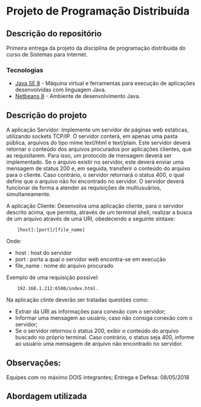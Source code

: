 


# Projeto de Programação Distribuída
## Descrição do repositório
Primeira entrega da projeto da disciplina de programação distribuída do curso de Sistemas para Internet.

### Tecnologias
- [Java SE 8](http://www.oracle.com/technetwork/pt/java/javase/downloads/index.html) - Máquina virtual e ferramentas para execução de aplicações desenvolvidas com linguagem Java. 
- [Netbeans 8](http://www.oracle.com/technetwork/pt/java/javase/downloads/jdk-netbeans-jsp-3413153-ptb.html) - Ambiente de desenvolvimento Java. 


## Descrição do projeto 

A aplicação Servidor:
Implemente um servidor de páginas web estáticas, utilizando sockets TCP/IP. O servidor conterá, em apenas uma pasta pública, arquivos do tipo mime text/html e text/plain. Este servidor deverá retornar o conteúdo dos arquivos procurados por aplicações clientes, que as requisitarem. Para isso, um protocolo de mensagem deverá ser implementado. Se o arquivo existir no servidor, este deverá enviar uma mensagem de status 200 e, em seguida, transferir o conteúdo do arquivo para o cliente. Caso contrário, o servidor retornará o status 400, o qual define que o arquivo não foi encontrado no servidor.
O servidor deverá funcionar de forma a atender as requisições de multiusuários, simultaneamente.


A aplicação Cliente: 
Desenvolva uma aplicação cliente, para o servidor descrito acima, que permita, através de um terminal shell, realizar a busca de um arquivo através de uma URI, obedecendo a seguinte sintaxe:

		[host]:[port]/[file_name]

Onde:
 - host : host do servidor
 - port : porta a qual o servidor web encontra-se em execução
 - file_name : nome do arquivo procurado

Exemplo de uma requisição possível: 
	
		192.168.1.212:6500/index.html.

Na aplicação clinte deverão ser tratadas questões como:
- Extrair da URI as informações para conexão com o servidor; 
- Informar uma mensagem ao usuário, caso não consiga conexão com o servidor;
- Se o servidor retornou o status 200, exibir o conteúdo do arquivo buscado no próprio terminal. Caso contrário, o status seja 400, informe ao usuário uma mensagem de arquivo não encontrado no servidor.




## Observações:
Equipes com no máximo DOIS integrantes;
Entrega e Defesa: 08/05/2018

## Abordagem utilizada

